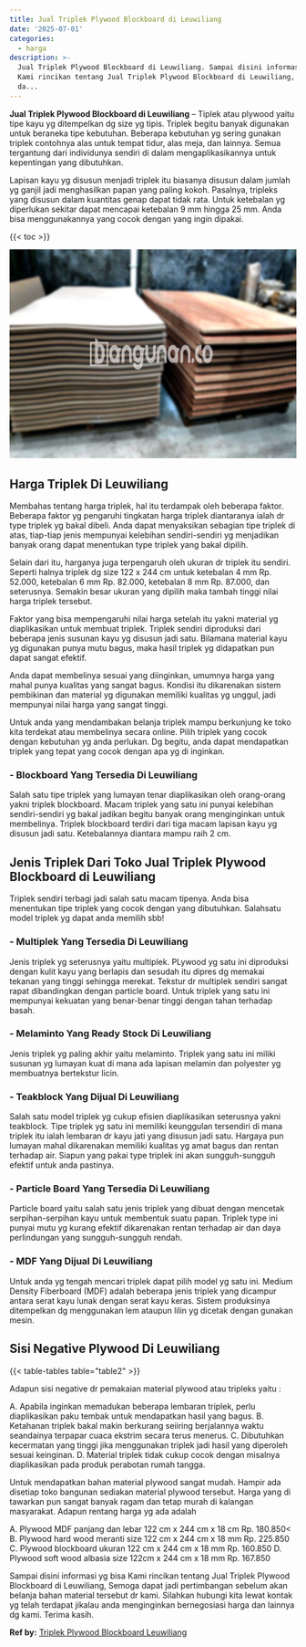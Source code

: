 ```yaml
---
title: Jual Triplek Plywood Blockboard di Leuwiliang
date: '2025-07-01'
categories:
  - harga
description: >-
  Jual Triplek Plywood Blockboard di Leuwiliang. Sampai disini informasi yg bisa
  Kami rincikan tentang Jual Triplek Plywood Blockboard di Leuwiliang, Semoga
  da...
---
```


**Jual Triplek Plywood Blockboard di Leuwiliang** – Tiplek atau plywood yaitu tipe kayu yg ditempelkan dg size yg tipis. Triplek begitu banyak digunakan untuk beraneka tipe kebutuhan. Beberapa kebutuhan yg sering gunakan triplek contohnya alas untuk tempat tidur, alas meja, dan lainnya. Semua tergantung dari individunya sendiri di dalam mengaplikasikannya untuk kepentingan yang dibutuhkan.

Lapisan kayu yg disusun menjadi triplek itu biasanya disusun dalam jumlah yg ganjil jadi menghasilkan papan yang paling kokoh. Pasalnya, tripleks yang disusun dalam kuantitas genap dapat tidak rata. Untuk ketebalan yg diperlukan sekitar dapat mencapai ketebalan 9 mm hingga 25 mm. Anda bisa menggunakannya yang cocok dengan yang ingin dipakai.

{{< toc >}}

![Jual Triplek Plywood Blockboard di Leuwiliang](/images/jual-triplek-murah-04.png)

## Harga Triplek Di Leuwiliang

Membahas tentang harga triplek, hal itu terdampak oleh beberapa faktor. Beberapa faktor yg pengaruhi tingkatan harga triplek diantaranya ialah dr type triplek yg bakal dibeli. Anda dapat menyaksikan sebagian tipe triplek di atas, tiap-tiap jenis mempunyai kelebihan sendiri-sendiri yg menjadikan banyak orang dapat menentukan type triplek yang bakal dipilih.

Selain dari itu, harganya juga terpengaruh oleh ukuran dr triplek itu sendiri. Seperti halnya triplek dg size 122 x 244 cm untuk ketebalan 4 mm Rp. 52.000, ketebalan 6 mm Rp. 82.000, ketebalan 8 mm Rp. 87.000, dan seterusnya. Semakin besar ukuran yang dipilih maka tambah tinggi nilai harga triplek tersebut.

Faktor yang bisa mempengaruhi nilai harga setelah itu yakni material yg diaplikasikan untuk membuat triplek. Triplek sendiri diproduksi dari beberapa jenis susunan kayu yg disusun jadi satu. Bilamana material kayu yg digunakan punya mutu bagus, maka hasil triplek yg didapatkan pun dapat sangat efektif.

Anda dapat membelinya sesuai yang diinginkan, umumnya harga yang mahal punya kualitas yang sangat bagus. Kondisi itu dikarenakan sistem pembikinan dan material yg digunakan memiliki kualitas yg unggul, jadi mempunyai nilai harga yang sangat tinggi.

Untuk anda yang mendambakan belanja triplek mampu berkunjung ke toko kita terdekat atau membelinya secara online. Pilih triplek yang cocok dengan kebutuhan yg anda perlukan. Dg begitu, anda dapat mendapatkan triplek yang tepat yang cocok dengan apa yg di inginkan.

### \- Blockboard Yang Tersedia Di Leuwiliang

Salah satu tipe triplek yang lumayan tenar diaplikasikan oleh orang-orang yakni triplek blockboard. Macam triplek yang satu ini punyai kelebihan sendiri-sendiri yg bakal jadikan begitu banyak orang menginginkan untuk membelinya. Triplek blockboard terdiri dari tiga macam lapisan kayu yg disusun jadi satu. Ketebalannya diantara mampu raih 2 cm.

## Jenis Triplek Dari Toko Jual Triplek Plywood Blockboard di Leuwiliang

Triplek sendiri terbagi jadi salah satu macam tipenya. Anda bisa menentukan tipe triplek yang cocok dengan yang dibutuhkan. Salahsatu model triplek yg dapat anda memilih sbb!

### \- Multiplek Yang Tersedia Di Leuwiliang

Jenis triplek yg seterusnya yaitu multiplek. PLywood yg satu ini diproduksi dengan kulit kayu yang berlapis dan sesudah itu dipres dg memakai tekanan yang tinggi sehingga merekat. Tekstur dr multiplek sendiri sangat rapat dibandingkan dengan particle board. Untuk triplek yang satu ini mempunyai kekuatan yang benar-benar tinggi dengan tahan terhadap basah.

### \- Melaminto Yang Ready Stock Di Leuwiliang

Jenis triplek yg paling akhir yaitu melaminto. Triplek yang satu ini miliki susunan yg lumayan kuat di mana ada lapisan melamin dan polyester yg membuatnya bertekstur licin.

### \- Teakblock Yang Dijual Di Leuwiliang

Salah satu model triplek yg cukup efisien diaplikasikan seterusnya yakni teakblock. Tipe triplek yg satu ini memiliki keunggulan tersendiri di mana triplek itu ialah lembaran dr kayu jati yang disusun jadi satu. Hargaya pun lumayan mahal dikarenakan memiliki kualitas yg amat bagus dan rentan terhadap air. Siapun yang pakai type triplek ini akan sungguh-sungguh efektif untuk anda pastinya.

### \- Particle Board Yang Tersedia Di Leuwiliang

Particle board yaitu salah satu jenis triplek yang dibuat dengan mencetak serpihan-serpihan kayu untuk membentuk suatu papan. Triplek type ini punyai mutu yg kurang efektif dikarenakan rentan terhadap air dan daya perlindungan yang sungguh-sungguh rendah.

### \- MDF Yang Dijual Di Leuwiliang

Untuk anda yg tengah mencari triplek dapat pilih model yg satu ini. Medium Density Fiberboard (MDF) adalah beberapa jenis triplek yang dicampur antara serat kayu lunak dengan serat kayu keras. Sistem produksinya ditempelkan dg menggunakan lem ataupun lilin yg dicetak dengan gunakan mesin.

## Sisi Negative Plywood Di Leuwiliang

{{< table-tables table="table2" >}}

Adapun sisi negative dr pemakaian material plywood atau tripleks yaitu :

A. Apabila inginkan memadukan beberapa lembaran triplek, perlu diaplikasikan paku tembak untuk mendapatkan hasil yang bagus. B. Ketahanan triplek bakal makin berkurang seiiring berjalannya waktu seandainya terpapar cuaca ekstrim secara terus menerus. C. Dibutuhkan kecermatan yang tinggi jika menggunakan triplek jadi hasil yang diperoleh sesuai keinginan. D. Material triplek tidak cukup cocok dengan misalnya diaplikasikan pada produk perabotan rumah tangga.

Untuk mendapatkan bahan material plywood sangat mudah. Hampir ada disetiap toko bangunan sediakan material plywood tersebut. Harga yang di tawarkan pun sangat banyak ragam dan tetap murah di kalangan masyarakat. Adapun rentang harga yg ada adalah

A. Plywood MDF panjang dan lebar 122 cm x 244 cm x 18 cm Rp. 180.850< B. Plywood hard wood meranti size 122 cm x 244 cm x 18 mm Rp. 225.850 C. Plywood blockboard ukuran 122 cm x 244 cm x 18 mm Rp. 160.850 D. Plywood soft wood albasia size 122cm x 244 cm x 18 mm Rp. 167.850

Sampai disini informasi yg bisa Kami rincikan tentang Jual Triplek Plywood Blockboard di Leuwiliang, Semoga dapat jadi pertimbangan sebelum akan belanja bahan material tersebut dr kami. Silahkan hubungi kita lewat kontak yg telah terdapat jikalau anda menginginkan bernegosiasi harga dan lainnya dg kami. Terima kasih.

**Ref by:** [Triplek Plywood Blockboard Leuwiliang](https://id.wikipedia.org/wiki/Triplek)

